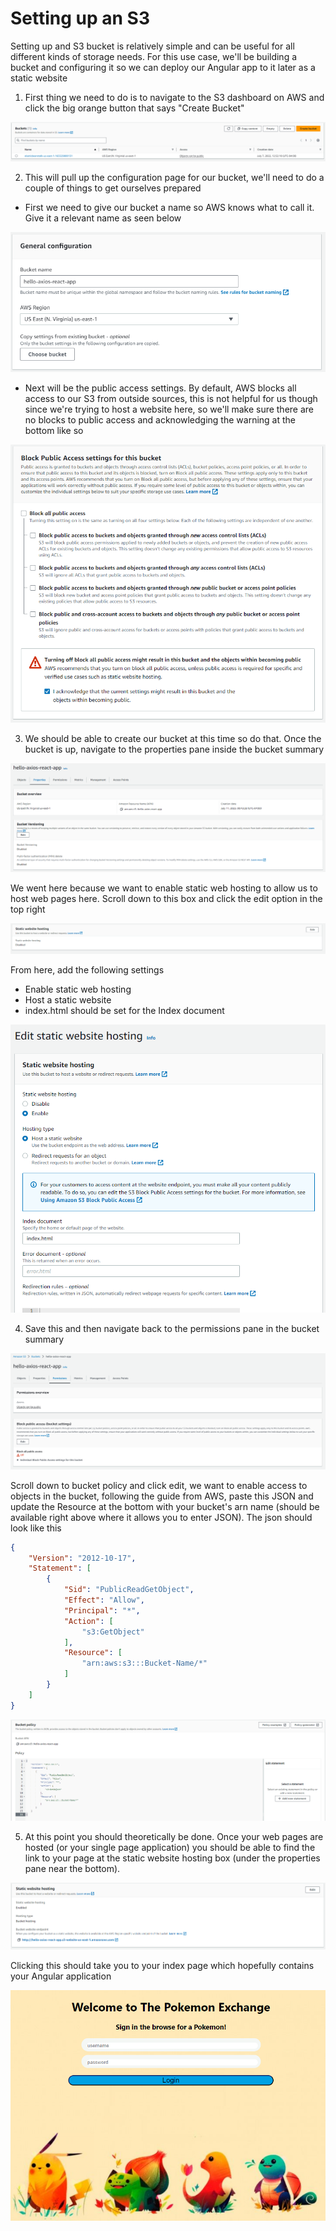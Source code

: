 # Setting up an S3

Setting up and S3 bucket is relatively simple and can be useful for all different kinds of storage needs. For this use case, we'll be building a bucket and configuring it so we can deploy our Angular app to it later as a static website

1. First thing we need to do is to navigate to the S3 dashboard on AWS and click the big orange button that says "Create Bucket"

![](./Assets/s3-1.png)

2. This will pull up the configuration page for our bucket, we'll need to do a couple of things to get ourselves prepared

- First we need to give our bucket a name so AWS knows what to call it. Give it a relevant name as seen below

![](./Assets/s3-2.png)

- Next will be the public access settings. By default, AWS blocks all access to our S3 from outside sources, this is not helpful for us though since we're trying to host a website here, so we'll make sure there are no blocks to public access and acknowledging the warning at the bottom like so

![](./Assets/s3-3.png)

3. We should be able to create our bucket at this time so do that. Once the bucket is up, navigate to the properties pane inside the bucket summary

![](./Assets/s3-4.png)

We went here because we want to enable static web hosting to allow us to host web pages here. Scroll down to this box and click the edit option in the top right 

![](./Assets/s3-5.png)

From here, add the following settings 
- Enable static web hosting
- Host a static website
- index.html should be set for the Index document

![](./Assets/s3-6.png)

4. Save this and then navigate back to the permissions pane in the bucket summary

![](./Assets/s3-7.png)

Scroll down to bucket policy and click edit, we want to enable access to objects in the bucket, following the guide from AWS, paste this JSON and update the Resource at the bottom with your bucket's arn name (should be available right above where it allows you to enter JSON). The json should look like this 

```JSON
{
    "Version": "2012-10-17",
    "Statement": [
        {
            "Sid": "PublicReadGetObject",
            "Effect": "Allow",
            "Principal": "*",
            "Action": [
                "s3:GetObject"
            ],
            "Resource": [
                "arn:aws:s3:::Bucket-Name/*"
            ]
        }
    ]
}
```

![](./Assets/s3-8.png)

5. At this point you should theoretically be done. Once your web pages are hosted (or your single page application) you should be able to find the link to your page at the static website hosting box (under the properties pane near the bottom).

![](./Assets/s3-9.png)

Clicking this should take you to your index page which hopefully contains your Angular application

![](./Assets/s3-10.png)